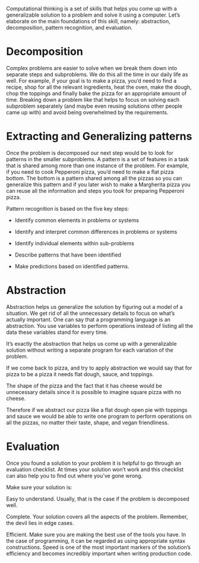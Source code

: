 Computational thinking is a set of skills that helps you come up with a generalizable solution to a problem and solve it using a computer.
Let’s elaborate on the main foundations of this skill, namely: abstraction, decomposition, pattern recognition, and evaluation.

# Decomposition
Complex problems are easier to solve when we break them down into separate steps and subproblems. We do this all the time in our daily life as well. For example, if your goal is to make a pizza, you’d need to find a recipe, shop for all the relevant ingredients, heat the oven, make the dough, chop the toppings and finally bake the pizza for an appropriate amount of time. Breaking down a problem like that helps to focus on solving each subproblem separately (and maybe even reusing solutions other people came up with) and avoid being overwhelmed by the requirements.

# Extracting and Generalizing patterns
Once the problem is decomposed our next step would be to look for patterns in the smaller subproblems. A pattern is a set of features in a task that is shared among more than one instance of the problem. For example, if you need to cook Pepperoni pizza, you’d need to make a flat pizza bottom. The bottom is a pattern shared among all the pizzas so you can generalize this pattern and if you later wish to make a Margherita pizza you can reuse all the information and steps you took for preparing Pepperoni pizza.

Pattern recognition is based on the five key steps:

- Identify common elements in problems or systems

- Identify and interpret common differences in problems or systems

- Identify individual elements within sub-problems

- Describe patterns that have been identified

- Make predictions based on identified patterns.

# Abstraction
Abstraction helps us generalize the solution by figuring out a model of a situation. We get rid of all the unnecessary details to focus on what’s actually important. One can say that a programming language is an abstraction. You use variables to perform operations instead of listing all the data these variables stand for every time.

It’s exactly the abstraction that helps us come up with a generalizable solution without writing a separate program for each variation of the problem.

If we come back to pizza, and try to apply abstraction we would say that for pizza to be a pizza it needs flat dough, sauce, and toppings.

The shape of the pizza and the fact that it has cheese would be unnecessary details since it is possible to imagine square pizza with no cheese.

Therefore if we abstract our pizza like a flat dough open pie with toppings and sauce we would be able to write one program to perform operations on all the pizzas, no matter their taste, shape, and vegan friendliness.

# Evaluation
Once you found a solution to your problem it is helpful to go through an evaluation checklist. At times your solution won’t work and this checklist can also help you to find out where you’ve gone wrong.

Make sure your solution is:

Easy to understand. Usually, that is the case if the problem is decomposed well.

Complete. Your solution covers all the aspects of the problem. Remember, the devil lies in edge cases.

Efficient. Make sure you are making the best use of the tools you have. In the case of programming, it can be regarded as using appropriate syntax constructions. Speed is one of the most important markers of the solution’s efficiency and becomes incredibly important when writing production code.

